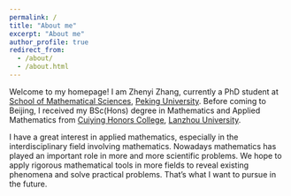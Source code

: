 ```yaml
---
permalink: /
title: "About me"
excerpt: "About me"
author_profile: true
redirect_from: 
  - /about/
  - /about.html
---
```


Welcome to my homepage! I am Zhenyi Zhang, currently a PhD student at [School of Mathematical Sciences](http://english.math.pku.edu.cn/), [Peking University](https://english.pku.edu.cn/).
Before coming to Beijing, I received my BSc(Hons) degree in Mathematics and Applied Mathematics from [Cuiying Honors College](http://chc.lzu.edu.cn/), [Lanzhou University](https://en.lzu.edu.cn/). 

I have a great interest in applied mathematics, especially in the interdisciplinary field involving mathematics. Nowadays mathematics has played an important role in more and more scientific problems. We hope to apply rigorous mathematical tools in more fields to reveal existing phenomena and solve practical problems. That’s what I want to pursue in the future.

